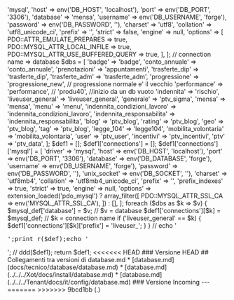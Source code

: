 <?php

declare(strict_types=1);

$mysql_def = [
    'driver' => 'mysql',
    'host' => env('DB_HOST', 'localhost'),
    'port' => env('DB_PORT', '3306'),
    'database' => 'mensa',
    'username' => env('DB_USERNAME', 'forge'),
    'password' => env('DB_PASSWORD', ''),
    'charset' => 'utf8',
    'collation' => 'utf8_unicode_ci',
    'prefix' => '',
    'strict' => false,
    'engine' => null,
    'options' => [
        PDO::ATTR_EMULATE_PREPARES => true,
        PDO::MYSQL_ATTR_LOCAL_INFILE => true,
        PDO::MYSQL_ATTR_USE_BUFFERED_QUERY => true,
    ],
];

// connection name => database
$dbs = [
    'badge' => 'badge',
    'conto_annuale' => 'conto_annuale',
    'prenotazioni' => 'appuntamenti',
    'trasferte_dip' => 'trasferte_dip',
    'trasferte_adm' => 'trasferte_adm',
    'progressione' => 'progressione_new',  // progressione normale e' il vecchio
    'performance' => 'performance', // 'produ40', //inizio da un db vuoto
    'indennita' => 'rischio',
    'liveuser_general' => 'liveuser_general',
    'generale' => 'ptv_sigma',
    'mensa' => 'mensa',
    'menu' => 'menu',
    'indennita_condizioni_lavoro' => 'indennita_condizioni_lavoro',
    'indennita_responsabilita' => 'indennita_responsabilita',
    'blog' => 'ptv_blog',
    'rating' => 'ptv_blog',
    'geo' => 'ptv_blog',
    'tag' => 'ptv_blog',
    'legge_104' => 'legge104',
    'mobilita_volontaria' => 'mobilita_volontaria',
    'user' => 'ptv_user',
    'incentivi' => 'ptv_incentivi',
    'ptv' => 'ptv_data',
];

$def1 = [];
$def1['connections'] = [];
$def1['connections']['mysql'] = [
    'driver' => 'mysql',
    'host' => env('DB_HOST', 'localhost'),
    'port' => env('DB_PORT', '3306'),
    'database' => env('DB_DATABASE', 'forge'),
    'username' => env('DB_USERNAME', 'forge'),
    'password' => env('DB_PASSWORD', ''),
    'unix_socket' => env('DB_SOCKET', ''),
    'charset' => 'utf8mb4',
    'collation' => 'utf8mb4_unicode_ci',
    'prefix' => '',
    'prefix_indexes' => true,
    'strict' => true,
    'engine' => null,
    'options' => extension_loaded('pdo_mysql') ? array_filter([
        PDO::MYSQL_ATTR_SSL_CA => env('MYSQL_ATTR_SSL_CA'),
    ]) : [],
];

foreach ($dbs as $k => $v) {
    $mysql_def['database'] = $v; // $v = database
    $def1['connections'][$k] = $mysql_def; // $k = connection name
    if ('liveuser_general' == $k) {
        $def1['connections'][$k]['prefix'] = 'liveuser_';
    }
}

// echo '<pre>';print_r($def);echo '</pre>';
// ddd($def1);

return $def1;
<<<<<<< HEAD
### Versione HEAD


## Collegamenti tra versioni di database.md
* [database.md](docs/tecnico/database/database.md)
* [database.md](../../../Xot/docs/install/database.md)
* [database.md](../../../Tenant/docs/it/config/database.md)


### Versione Incoming


---

=======
>>>>>>> 9bcd1bb (.)
